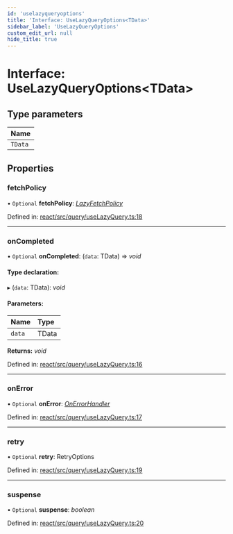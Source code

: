 ```yaml
---
id: 'uselazyqueryoptions'
title: 'Interface: UseLazyQueryOptions<TData>'
sidebar_label: 'UseLazyQueryOptions'
custom_edit_url: null
hide_title: true
---
```


# Interface: UseLazyQueryOptions<TData\>

## Type parameters

| Name    |
| :------ |
| `TData` |

## Properties

### fetchPolicy

• `Optional` **fetchPolicy**: [_LazyFetchPolicy_](../modules.md#lazyfetchpolicy)

Defined in: [react/src/query/useLazyQuery.ts:18](https://github.com/gqless/gqless/blob/master/packages/react/src/query/useLazyQuery.ts#L18)

---

### onCompleted

• `Optional` **onCompleted**: (`data`: TData) => _void_

#### Type declaration:

▸ (`data`: TData): _void_

#### Parameters:

| Name   | Type  |
| :----- | :---- |
| `data` | TData |

**Returns:** _void_

Defined in: [react/src/query/useLazyQuery.ts:16](https://github.com/gqless/gqless/blob/master/packages/react/src/query/useLazyQuery.ts#L16)

---

### onError

• `Optional` **onError**: [_OnErrorHandler_](../modules.md#onerrorhandler)

Defined in: [react/src/query/useLazyQuery.ts:17](https://github.com/gqless/gqless/blob/master/packages/react/src/query/useLazyQuery.ts#L17)

---

### retry

• `Optional` **retry**: RetryOptions

Defined in: [react/src/query/useLazyQuery.ts:19](https://github.com/gqless/gqless/blob/master/packages/react/src/query/useLazyQuery.ts#L19)

---

### suspense

• `Optional` **suspense**: _boolean_

Defined in: [react/src/query/useLazyQuery.ts:20](https://github.com/gqless/gqless/blob/master/packages/react/src/query/useLazyQuery.ts#L20)
